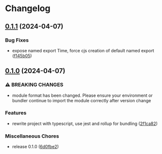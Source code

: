 # Changelog

## [0.1.1](https://github.com/amoshydra/time-chainer/compare/v0.1.0...v0.1.1) (2024-04-07)


### Bug Fixes

* expose named export Time, force cjs creation of default named export ([f145b05](https://github.com/amoshydra/time-chainer/commit/f145b05339f6216be517fe2e19ba8a8e81f9080d))

## [0.1.0](https://github.com/amoshydra/time-chainer/compare/v0.0.3...v0.1.0) (2024-04-07)


### ⚠ BREAKING CHANGES

* module format has been changed. Please ensure your environment or bundler continue to import the module correctly after version change

### Features

* rewrite project with typescript, use jest and rollup for bundling ([2f1ca82](https://github.com/amoshydra/time-chainer/commit/2f1ca825f5cbe5d2bb4d6bb05a2d08731555bd5d))


### Miscellaneous Chores

* release 0.1.0 ([6d0fbe2](https://github.com/amoshydra/time-chainer/commit/6d0fbe215ebfc526bedbbd734b4d896f04ae629b))
